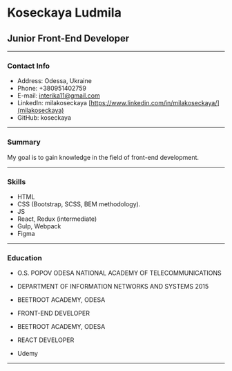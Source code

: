 
# Koseckaya Ludmila
## Junior Front-End Developer
********* 
### Contact Info
* Address: Odessa, Ukraine
* Phone: +380951402759
* E-mail: interika11@gmail.com
* LinkedIn: milakoseckaya [https://www.linkedin.com/in/milakoseckaya/](milakoseckaya)
* GitHub: koseckaya
***********
### Summary
My goal is to gain knowledge in the field of front-end development.

***********
### Skills
* HTML
* CSS (Bootstrap, SCSS, BEM methodology).
* JS
* React, Redux (intermediate)
* Gulp, Webpack
* Figma
***********
### Education
* O.S. POPOV ODESA NATIONAL ACADEMY OF TELECOMMUNICATIONS
+ DEPARTMENT OF INFORMATION NETWORKS AND SYSTEMS 2015
* BEETROOT ACADEMY, ODESA
+ FRONT-END DEVELOPER
* BEETROOT ACADEMY, ODESA
+ REACT DEVELOPER
* Udemy
**********
